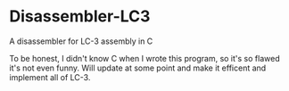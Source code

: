 # Disassembler-LC3
A disassembler for LC-3 assembly in C

To be honest, I didn't know C when I wrote this program, so it's so flawed it's not even funny. 
Will update at some point and make it efficent and implement all of LC-3.
